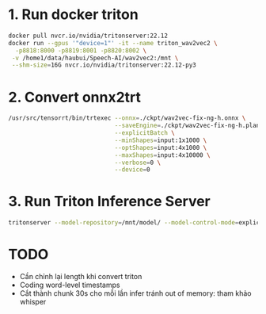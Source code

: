 # 1. Run docker triton
```bash
docker pull nvcr.io/nvidia/tritonserver:22.12
docker run --gpus '"device=1"' -it --name triton_wav2vec2 \
  -p8818:8000 -p8819:8001 -p8820:8002 \
 -v /home1/data/haubui/Speech-AI/wav2vec2:/mnt \
 --shm-size=16G nvcr.io/nvidia/tritonserver:22.12-py3
```

# 2. Convert onnx2trt
```bash
/usr/src/tensorrt/bin/trtexec --onnx=./ckpt/wav2vec-fix-ng-h.onnx \
                              --saveEngine=./ckpt/wav2vec-fix-ng-h.plan \
                              --explicitBatch \
                              --minShapes=input:1x1000 \
                              --optShapes=input:4x1000 \
                              --maxShapes=input:4x10000 \
                              --verbose=0 \
                              --device=0
```

# 3. Run Triton Inference Server
```bash
tritonserver --model-repository=/mnt/model/ --model-control-mode=explicit --load-model=wav2vec2
```

# TODO
- Cần chỉnh lại length khi convert triton
- Coding word-level timestamps 
- Cắt thành chunk 30s cho mỗi lần infer tránh out of memory: tham khảo whisper